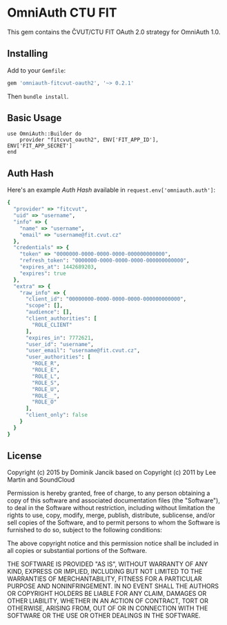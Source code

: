 # OmniAuth CTU FIT

This gem contains the ČVUT/CTU FIT OAuth 2.0 strategy for OmniAuth 1.0.

## Installing

Add to your `Gemfile`:

```ruby
gem 'omniauth-fitcvut-oauth2', '~> 0.2.1'
```

Then `bundle install`.

## Basic Usage

    use OmniAuth::Builder do
    	provider "fitcvut_oauth2", ENV['FIT_APP_ID'], ENV['FIT_APP_SECRET']
    end

## Auth Hash

Here's an example *Auth Hash* available in `request.env['omniauth.auth']`:
```ruby
{
  "provider" => "fitcvut",
  "uid" => "username",
  "info" => {
    "name" => "username",
    "email" => "username@fit.cvut.cz"
  },
  "credentials" => {
    "token" => "0000000-0000-0000-0000-000000000000",
    "refresh_token": "0000000-0000-0000-0000-000000000000",
    "expires_at": 1442689203,
    "expires": true
  },
  "extra" => {
    "raw_info" => {
      "client_id": "00000000-0000-0000-0000-000000000000",
      "scope": [],
      "audience": [],
      "client_authorities": [
        "ROLE_CLIENT"
      ],
      "expires_in": 7772621,
      "user_id": "username",
      "user_email": "username@fit.cvut.cz",
      "user_authorities": [
        "ROLE_R",
        "ROLE_E",
        "ROLE_L",
        "ROLE_S",
        "ROLE_U",
        "ROLE__",
        "ROLE_O"
      ],
      "client_only": false
    }
  }
}
```

## License

Copyright (c) 2015 by Dominik Jancik based on
Copyright (c) 2011 by Lee Martin and SoundCloud 

Permission is hereby granted, free of charge, to any person obtaining a copy of this software and associated documentation files (the "Software"), to deal in the Software without restriction, including without limitation the rights to use, copy, modify, merge, publish, distribute, sublicense, and/or sell copies of the Software, and to permit persons to whom the Software is furnished to do so, subject to the following conditions:

The above copyright notice and this permission notice shall be included in all copies or substantial portions of the Software.

THE SOFTWARE IS PROVIDED "AS IS", WITHOUT WARRANTY OF ANY KIND, EXPRESS OR IMPLIED, INCLUDING BUT NOT LIMITED TO THE WARRANTIES OF MERCHANTABILITY, FITNESS FOR A PARTICULAR PURPOSE AND NONINFRINGEMENT. IN NO EVENT SHALL THE AUTHORS OR COPYRIGHT HOLDERS BE LIABLE FOR ANY CLAIM, DAMAGES OR OTHER LIABILITY, WHETHER IN AN ACTION OF CONTRACT, TORT OR OTHERWISE, ARISING FROM, OUT OF OR IN CONNECTION WITH THE SOFTWARE OR THE USE OR OTHER DEALINGS IN THE SOFTWARE.